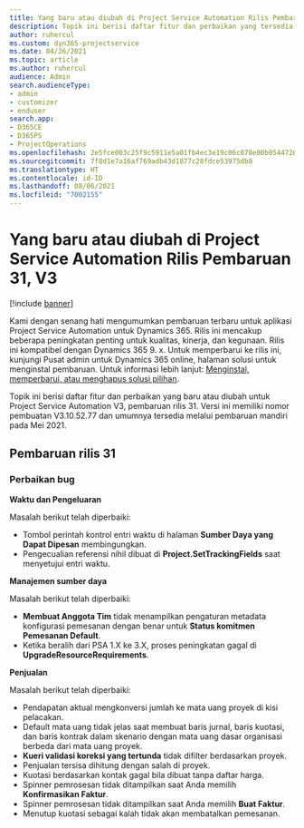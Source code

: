 ```yaml
---
title: Yang baru atau diubah di Project Service Automation Rilis Pembaruan 31, V3
description: Topik ini berisi daftar fitur dan perbaikan yang tersedia di Project Service Automation V3, pembaruan rilis 31, V3.
author: ruhercul
ms.custom: dyn365-projectservice
ms.date: 04/26/2021
ms.topic: article
ms.author: ruhercul
audience: Admin
search.audienceType:
- admin
- customizer
- enduser
search.app:
- D365CE
- D365PS
- ProjectOperations
ms.openlocfilehash: 2e5fce003c25f9c5911e5a01fb4ec3e19c06c078e00b054472699a522b9cd070
ms.sourcegitcommit: 7f8d1e7a16af769adb43d1877c28fdce53975db8
ms.translationtype: HT
ms.contentlocale: id-ID
ms.lasthandoff: 08/06/2021
ms.locfileid: "7002155"
---
```

# <a name="whats-new-or-changed-in-project-service-automation-update-release-31-v3"></a>Yang baru atau diubah di Project Service Automation Rilis Pembaruan 31, V3

[!include [banner](../includes/psa-now-project-operations.md)]

Kami dengan senang hati mengumumkan pembaruan terbaru untuk aplikasi Project Service Automation untuk Dynamics 365. Rilis ini mencakup beberapa peningkatan penting untuk kualitas, kinerja, dan kegunaan. Rilis ini kompatibel dengan Dynamics 365 9. x. Untuk memperbarui ke rilis ini, kunjungi Pusat admin untuk Dynamics 365 online, halaman solusi untuk menginstal pembaruan. Untuk informasi lebih lanjut: [Menginstal, memperbarui, atau menghapus solusi pilihan](/power-platform/admin/install-remove-preferred-solution).

Topik ini berisi daftar fitur dan perbaikan yang baru atau diubah untuk Project Service Automation V3, pembaruan rilis 31. Versi ini memiliki nomor pembuatan V3.10.52.77 dan umumnya tersedia melalui pembaruan mandiri pada Mei 2021.

## <a name="update-release-31"></a>Pembaruan rilis 31

### <a name="bug-fixes"></a>Perbaikan bug

**Waktu dan Pengeluaran**

Masalah berikut telah diperbaiki:

- Tombol perintah kontrol entri waktu di halaman **Sumber Daya yang Dapat Dipesan** membingungkan.
- Pengecualian referensi nihil dibuat di **Project.SetTrackingFields** saat menyetujui entri waktu.

**Manajemen sumber daya**

Masalah berikut telah diperbaiki:

- **Membuat Anggota Tim** tidak menampilkan pengaturan metadata konfigurasi pemesanan dengan benar untuk **Status komitmen Pemesanan Default**.
- Ketika beralih dari PSA 1.X ke 3.X, proses peningkatan gagal di **UpgradeResourceRequirements**.


**Penjualan**

Masalah berikut telah diperbaiki:

- Pendapatan aktual mengkonversi jumlah ke mata uang proyek di kisi pelacakan.
- Default mata uang tidak jelas saat membuat baris jurnal, baris kuotasi, dan baris kontrak dalam skenario dengan mata uang dasar organisasi berbeda dari mata uang proyek.
- **Kueri validasi koreksi yang tertunda** tidak difilter berdasarkan proyek.
- Penjualan tersisa dihitung dengan salah di proyek.
- Kuotasi berdasarkan kontak gagal bila dibuat tanpa daftar harga.
- Spinner pemrosesan tidak ditampilkan saat Anda memilih **Konfirmasikan Faktur**.
- Spinner pemrosesan tidak ditampilkan saat Anda memilih **Buat Faktur**.
- Menutup kuotasi sebagai kalah tidak akan membatalkan pemesanan.







